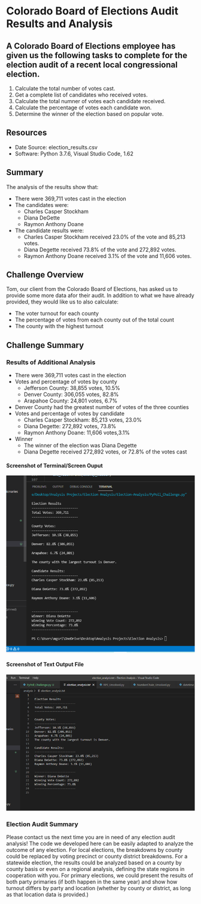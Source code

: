 # Colorado Board of Elections Audit Results and Analysis
## A Colorado Board of Elections employee has given us the following tasks to complete for the election audit of a recent local congressional election. 

1. Calculate the total number of votes cast.
2. Get a complete list of candidates who received votes.
3. Calculate the total numner of votes each candidate received.
4. Calculate the percentage of votes each candidate won.
5. Determine the winner of the election based on popular vote.

## Resources
- Date Source: election_results.csv
- Software: Python 3.7.6, Visual Studio Code, 1.62

## Summary
The analysis of the results show that:
- There were 369,711 votes cast in the election
- The candidates were:
  - Charles Casper Stockham
  - Diana DeGette
  - Raymon Anthony Doane
- The candidate results were:
  - Charles Casper Stockham received 23.0% of the vote and 85,213 votes.
  - Diana Degette received 73.8% of the vote and 272,892 votes.
  - Raymon Anthony Doane received 3.1% of the vote and 11,606 votes.
  
 ## Challenge Overview
 
 Tom, our client from the Colorado Board of Elections, has asked us to provide some more data afor their audit.  In addition to what we have already provided, they would like us to also calculate:
 - The voter turnout for each county
 - The percentage of votes from each county out of the total count
 - The county with the highest turnout 
 
 ## Challenge Summary
 
 ### Results of Additional Analysis
 - There were 369,711 votes cast in the election
 - Votes and percentage of votes by county
    - Jefferson County: 38,855 votes, 10.5%
    - Denver County: 306,055 votes, 82.8% 
    - Arapahoe County: 24,801 votes, 6.7%
 - Denver County had the greatest number of votes of the three counties
 - Votes and percentage of votes by candidate
    - Charles Casper Stockham: 85,213 votes, 23.0%
    - Diana Degette: 272,892 votes, 73.8%
    - Raymon Anthony Doane: 11,606 votes,3.1% 
 - Winner
    - The winner of the election was Diana Degette
    - Diana Degette received 272,892 votes, or 72.8% of the votes cast
   
#### Screenshot of Terminal/Screen Ouput

![Terminal output](https://github.com/mgsrichard/Election-Analysis/blob/main/Election_Analysis_Terminal_Output.png)

#### Screenshot of Text Output File

![Text file output](https://github.com/mgsrichard/Election-Analysis/blob/main/Election_Analysis_Textfile_Output.png)
### Election Audit Summary

Please contact us the next time you are in need of any election audit analysis! The code we developed here can be easily adapted to analyze the outcome of any election.  For local elections, the breakdowns by county could be replaced by voting precinct or county district breakdowns.  For a statewide election, the results could be analyzed based on a county by county basis or even on a regional analysis, defining the state regions in cooperation with you. For primary elections, we could present the results of both party primaries (if both happen in the same year) and show how turnout differs by party and location (whether by county or district, as long as that location data is provided.)
